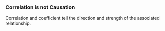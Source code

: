 ### Correlation is not Causation

Correlation and coefficient tell the direction and strength of the associated relationship.
